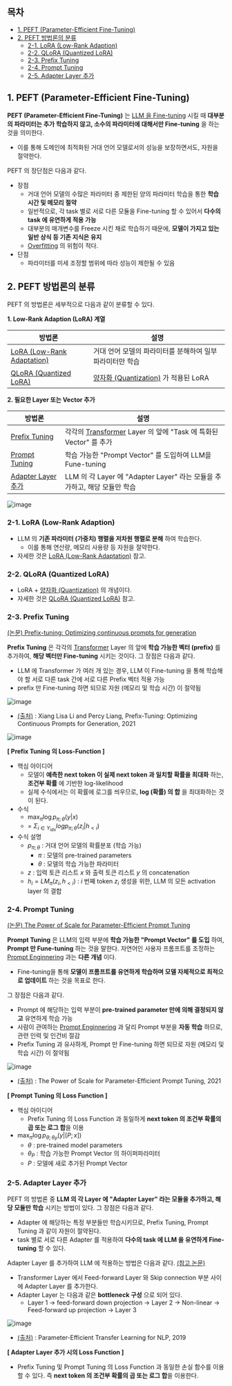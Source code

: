 ## 목차

* [1. PEFT (Parameter-Efficient Fine-Tuning)](#1-peft-parameter-efficient-fine-tuning)
* [2. PEFT 방법론의 분류](#2-peft-방법론의-분류)
  * [2-1. LoRA (Low-Rank Adaption)](#2-1-lora-low-rank-adaption)
  * [2-2. QLoRA (Quantized LoRA)](#2-2-qlora-quantized-lora)
  * [2-3. Prefix Tuning](#2-3-prefix-tuning)
  * [2-4. Prompt Tuning](#2-4-prompt-tuning)
  * [2-5. Adapter Layer 추가](#2-5-adapter-layer-추가)

## 1. PEFT (Parameter-Efficient Fine-Tuning)

**PEFT (Parameter-Efficient Fine-Tuning)** 는 [LLM 을 Fine-tuning](LLM_기초_Fine_Tuning.md) 시킬 때 **대부분의 파라미터는 추가 학습하지 않고, 소수의 파라미터에 대해서만 Fine-tuning** 을 하는 것을 의미한다.

* 이를 통해 도메인에 최적화된 거대 언어 모델로서의 성능을 보장하면서도, 자원을 절약한다.

PEFT 의 장단점은 다음과 같다.

* 장점
  * 거대 언어 모델의 수많은 파라미터 중 제한된 양의 파라미터 학습을 통한 **학습 시간 및 메모리 절약** 
  * 일반적으로, 각 task 별로 서로 다른 모듈을 Fine-tuning 할 수 있어서 **다수의 task 에 유연하게 적용 가능**
  * 대부분의 매개변수를 Freeze 시킨 채로 학습하기 때문에, **모델이 가지고 있는 일반 상식 등 기존 지식은 유지**
  * [Overfitting](../Deep%20Learning%20Basics/딥러닝_기초_Overfitting_Dropout.md#2-딥러닝에서의-오버피팅-overfitting) 의 위험이 적다.
* 단점
  * 파라미터를 미세 조정할 범위에 따라 성능이 제한될 수 있음

## 2. PEFT 방법론의 분류

PEFT 의 방법론은 세부적으로 다음과 같이 분류할 수 있다.

**1. Low-Rank Adaption (LoRA) 계열**

| 방법론                                                                                       | 설명                                                      |
|-------------------------------------------------------------------------------------------|---------------------------------------------------------|
| [LoRA (Low-Rank Adaptation)](LLM_기초_Fine_Tuning_LoRA_QLoRA.md#2-lora-low-rank-adaptation) | 거대 언어 모델의 파라미터를 분해하여 일부 파라미터만 학습                        |
| [QLoRA (Quantized LoRA)](LLM_기초_Fine_Tuning_LoRA_QLoRA.md#3-qlora-quantized-lora)         | [양자화 (Quantization)](LLM_기초_Quantization.md) 가 적용된 LoRA |

**2. 필요한 Layer 또는 Vector 추가**

| 방법론                                       | 설명                                                                                                                |
|-------------------------------------------|-------------------------------------------------------------------------------------------------------------------|
| [Prefix Tuning](#2-3-prefix-tuning)       | 각각의 [Transformer](../../Natural%20Language%20Processing/Basics_트랜스포머%20모델.md) Layer 의 앞에 "Task 에 특화된 Vector" 를 추가 |
| [Prompt Tuning](#2-4-prompt-tuning)       | 학습 가능한 "Prompt Vector" 를 도입하여 LLM을 Fune-tuning                                                                    |
| [Adapter Layer 추가](#2-5-adapter-layer-추가) | LLM 의 각 Layer 에 "Adapter Layer" 라는 모듈을 추가하고, 해당 모듈만 학습                                                            |

![image](images/Fine_Tuning_PEFT_1.PNG)

### 2-1. LoRA (Low-Rank Adaption)

* LLM 의 **기존 파라미터 (가중치) 행렬을 저차원 행렬로 분해** 하여 학습한다.
  * 이를 통해 연산량, 메모리 사용량 등 자원을 절약한다.
* 자세한 것은 [LoRA (Low-Rank Adaptation)](LLM_기초_Fine_Tuning_LoRA_QLoRA.md#2-lora-low-rank-adaptation) 참고.

### 2-2. QLoRA (Quantized LoRA)

* LoRA + [양자화 (Quantization)](LLM_기초_Quantization.md) 의 개념이다.
* 자세한 것은 [QLoRA (Quantized LoRA)](LLM_기초_Fine_Tuning_LoRA_QLoRA.md#3-qlora-quantized-lora) 참고.

### 2-3. Prefix Tuning

[(논문) Prefix-tuning: Optimizing continuous prompts for generation](https://arxiv.org/pdf/2101.00190)

**Prefix Tuning** 은 각각의 [Transformer](../../Natural%20Language%20Processing/Basics_트랜스포머%20모델.md) Layer 의 앞에 **학습 가능한 벡터 (prefix)** 를 추가하여, **해당 벡터만 Fine-tuning** 시키는 것이다. 그 장점은 다음과 같다.

* LLM 에 Transformer 가 여러 개 있는 경우, LLM 이 Fine-tuning 을 통해 학습해야 할 서로 다른 task 간에 서로 다른 Prefix 벡터 적용 가능 
* prefix 만 Fine-tuning 하면 되므로 자원 (메모리 및 학습 시간) 이 절약됨

![image](images/Fine_Tuning_PEFT_2.PNG)

* [(출처)](https://arxiv.org/pdf/2101.00190) : Xiang Lisa Li and Percy Liang, Prefix-Tuning: Optimizing Continuous Prompts for Generation, 2021

![image](images/Fine_Tuning_PEFT_3.PNG)

**[ Prefix Tuning 의 Loss-Function ]**

* 핵심 아이디어
  * 모델이 **예측한 next token 이 실제 next token 과 일치할 확률을 최대화** 하는, **조건부 확률** 에 기반한 log-likelihood
  * 실제 수식에서는 이 확률에 로그를 씌우므로, **log (확률) 의 합** 을 최대화하는 것이 된다. 
* 수식
  * $\max_\pi \log p_{\pi;\theta} (y|x)$
  * = $\Sigma_{i \in Y_{idx}} log p_{\pi;\theta} (z_i | h_{<i})$ 
* 수식 설명
  * $p_{\pi;\theta}$ : 거대 언어 모델의 확률분포 (학습 가능)
    * $\pi$ : 모델의 pre-trained parameters
    * $\theta$ : 모델의 학습 가능한 파라미터
  * $z$ : 입력 토큰 리스트 $x$ 와 출력 토큰 리스트 $y$ 의 concatenation
  * $h_i = LM_\pi (z_i, h_{<i})$ : $i$ 번째 token $z_i$ 생성을 위한, LLM 의 모든 activation layer 의 결합 

### 2-4. Prompt Tuning

[(논문) The Power of Scale for Parameter-Efficient Prompt Tuning](https://arxiv.org/pdf/2104.08691)

**Prompt Tuning** 은 LLM의 입력 부분에 **학습 가능한 "Prompt Vector" 를 도입** 하여, **Prompt 만 Fune-tuning** 하는 것을 말한다. 자연어인 사용자 프롬프트를 조정하는 [Prompt Enginnering](LLM_기초_Prompt_Engineering.md) 과는 **다른 개념** 이다.

* Fine-tuning을 통해 **모델이 프롬프트를 유연하게 학습하며 모델 자체적으로 최적으로 업데이트** 하는 것을 목표로 한다.

그 장점은 다음과 같다.

* Prompt 에 해당하는 입력 부분이 **pre-trained parameter 만에 의해 결정되지 않고** 유연하게 학습 가능 
* 사람이 관여하는 [Prompt Enginnering](LLM_기초_Prompt_Engineering.md) 과 달리 Prompt 부분을 **자동 학습** 하므로, 관련 인력 및 인건비 절감
* Prefix Tuning 과 유사하게, Prompt 만 Fine-tuning 하면 되므로 자원 (메모리 및 학습 시간) 이 절약됨

![image](images/Fine_Tuning_PEFT_4.PNG)

* [(출처)](https://arxiv.org/pdf/2104.08691) : The Power of Scale for Parameter-Efficient Prompt Tuning, 2021

**[ Prompt Tuning 의 Loss Function ]**

* 핵심 아이디어
  * Prefix Tuning 의 Loss Function 과 동일하게 **next token 의 조건부 확률의 곱 또는 로그 합**을 이용
* $\max_\pi \log p_{\theta;\theta_P} (y|[P;x])$
  * $\theta$ : pre-trained model parameters
  * $\theta_P$ : 학습 가능한 Prompt Vector 의 하이퍼파라미터
  * $P$ : 모델에 새로 추가된 Prompt Vector

### 2-5. Adapter Layer 추가

PEFT 의 방법론 중 **LLM 의 각 Layer 에 "Adapter Layer" 라는 모듈을 추가하고, 해당 모듈만 학습** 시키는 방법이 있다. 그 장점은 다음과 같다.

* Adapter 에 해당하는 특정 부분들만 학습시키므로, Prefix Tuning, Prompt Tuning 과 같이 자원이 절약된다.
* task 별로 서로 다른 Adapter 를 적용하여 **다수의 task 에 LLM 을 유연하게 Fine-tuning** 할 수 있다.

Adapter Layer 를 추가하여 LLM 에 적용하는 방법은 다음과 같다. [(참고 논문)](https://arxiv.org/pdf/1902.00751)

* Transformer Layer 에서 Feed-forward Layer 와 Skip connection 부분 사이에 Adapter Layer 를 추가한다.
* Adapter Layer 는 다음과 같은 **bottleneck 구성** 으로 되어 있다.
  * Layer 1 → feed-forward down projection → Layer 2 → Non-linear → Feed-forward up projection → Layer 3

![image](images/Fine_Tuning_PEFT_5.PNG)

* [(출처)](https://arxiv.org/pdf/1902.00751) : Parameter-Efficient Transfer Learning for NLP, 2019

**[ Adapter Layer 추가 시의 Loss Function ]**

* Prefix Tuning 및 Prompt Tuning 의 Loss Function 과 동일한 손실 함수를 이용할 수 있다. 즉 **next token 의 조건부 확률의 곱 또는 로그 합**을 이용한다.
